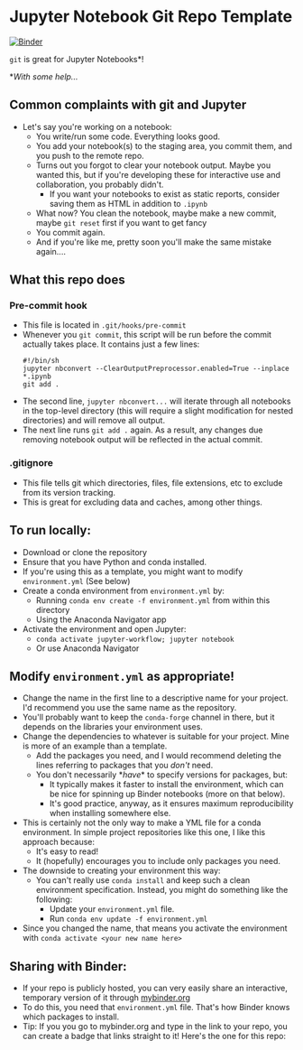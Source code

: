 # Jupyter Notebook Git Repo Template
[![Binder](https://mybinder.org/badge_logo.svg)](https://mybinder.org/v2/gh/mcullan/jupyer-template-explainer/master)

`git` is great for Jupyter Notebooks\*! 

\**With some help...*

## Common complaints with git and Jupyter

* Let's say you're working on a notebook: 
    * You write/run some code. Everything looks good.
    * You add your notebook(s) to the staging area, you commit them, and you push to the remote repo.
    * Turns out you forgot to clear your notebook output. Maybe you wanted this, but if you're developing these for interactive use and collaboration, you probably didn't.
        * If you want your notebooks to exist as static reports, consider saving them as HTML in addition to `.ipynb`
    * What now? You clean the notebook, maybe make a new commit, maybe `git reset` first if you want to get fancy
    * You commit again.
    * And if you're like me, pretty soon you'll make the same mistake again....

## What this repo does

### Pre-commit hook
* This file is located in `.git/hooks/pre-commit`
* Whenever you `git commit`, this script will be run before the commit actually takes place. It contains just a few lines:
    ```
    #!/bin/sh
    jupyter nbconvert --ClearOutputPreprocessor.enabled=True --inplace *.ipynb
    git add .
    ```
* The second line, `jupyter nbconvert...` will iterate through all notebooks in the top-level directory (this will require a slight modification for nested directories) and will remove all output.
* The next line runs `git add .` again. As a result, any changes due removing notebook output will be reflected in the actual commit.

### .gitignore
* This file tells git which directories, files, file extensions, etc to exclude from its version tracking.
* This is great for excluding data and caches, among other things.


## To run locally:
* Download or clone the repository
* Ensure that you have Python and conda installed. 
* If you're using this as a template, you might want to modify `environment.yml` (See below)
* Create a conda environment from `environment.yml` by:
    * Running `conda env create -f environment.yml` from within this directory 
    * Using the Anaconda Navigator app
* Activate the environment and open Jupyter:
    * `conda activate jupyter-workflow; jupyter notebook`
    * Or use Anaconda Navigator

##  Modify `environment.yml` as appropriate!
* Change the name in the first line to a descriptive name for your project. I'd recommend you use the same name as the repository. 
* You'll probably want to keep the `conda-forge` channel in there, but it depends on the libraries your environment uses. 
* Change the dependencies to whatever is suitable for your project. Mine is more of an example than a template.
    * Add the packages you need, and I would recommend deleting the lines referring to packages that you *don't* need.
    * You don't necessarily \**have*\* to specify versions for packages, but:
        * It typically makes it faster to install the environment, which can be nice for spinning up Binder notebooks (more on that below). 
        * It's good practice, anyway, as it ensures maximum reproducibility when installing somewhere else.
* This is certainly not the only way to make a YML file for a conda environment. In simple project repositories like this one, I like this approach because:
    * It's easy to read!
    * It (hopefully) encourages you to include only packages you need. 
* The downside to creating your environment this way:
    * You can't really use `conda install` and keep such a clean environment specification. Instead, you might do something like the following:
        * Update your `environment.yml` file.
        * Run `conda env update -f environment.yml`
* Since you changed the name, that means you activate the environment with `conda activate <your new name here>`

## Sharing with Binder:
* If your repo is publicly hosted, you can very easily share an interactive, temporary version of it through [mybinder.org](mybinder.org)
* To do this, you need that `environment.yml` file. That's how Binder knows which packages to install.
* Tip: If you you go to mybinder.org and type in the link to your repo, you can create a badge that links straight to it! Here's the one for this repo:

